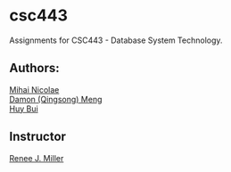 csc443
================
Assignments for CSC443 - Database System Technology.

## Authors:
[Mihai Nicolae](http://github.com/mnicolae)  
[Damon (Qingsong) Meng](http://github.com/QMeng)  
[Huy Bui](https://github.com/mailtohuy)

## Instructor
[Renee J. Miller](http://dblab.cs.toronto.edu/~miller/)
